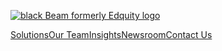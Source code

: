 [![black Beam formerly Edquity logo](https://cdn.prod.website-files.com/63112ade7dc51d16a327a7be/636e8990f2c48f72146a219c_Beam_formerlyEdquity_Logo_Black.png)](https://www.edquity.co/)

[Solutions](https://www.edquity.co/solutions)[Our Team](https://www.edquity.co/our-team)[Insights](https://www.edquity.co/insights)[Newsroom](https://www.edquity.co/newsroom)[Contact Us](https://www.edquity.co/contact-us)